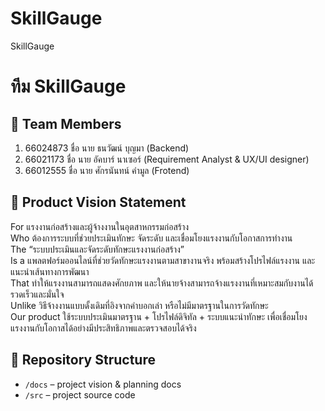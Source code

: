 # SkillGauge
SkillGauge
# ทีม SkillGauge

## 👥 Team Members
1. 66024873 ชื่อ นาย ธนวัฒน์ บุญมา (Backend)
2. 66021173 ชื่อ นาย อัคบาร์ นาเซอร์  (Requirement Analyst & UX/UI designer)
3. 66012555 ชื่อ นาย ศักรนันทน์ คำมูล (Frotend)

## 🎯 Product Vision Statement
For แรงงานก่อสร้างและผู้จ้างงานในอุตสาหกรรมก่อสร้าง<br>
Who ต้องการระบบที่ช่วยประเมินทักษะ จัดระดับ และเชื่อมโยงแรงงานกับโอกาสการทำงาน<br>
The “ระบบประเมินและจัดระดับทักษะแรงงานก่อสร้าง”<br>
Is a แพลตฟอร์มออนไลน์ที่ช่วยวัดทักษะแรงงานตามสาขางานจริง พร้อมสร้างโปรไฟล์แรงงาน และแนะนำเส้นทางการพัฒนา<br>
That ทำให้แรงงานสามารถแสดงศักยภาพ และให้นายจ้างสามารถจ้างแรงงานที่เหมาะสมกับงานได้รวดเร็วและมั่นใจ<br>
Unlike วิธีจ้างงานแบบดั้งเดิมที่อิงจากคำบอกเล่า หรือไม่มีมาตรฐานในการวัดทักษะ<br>
Our product ใช้ระบบประเมินมาตรฐาน + โปรไฟล์ดิจิทัล + ระบบแนะนำทักษะ เพื่อเชื่อมโยงแรงงานกับโอกาสได้อย่างมีประสิทธิภาพและตรวจสอบได้จริง<br>

## 🔗 Repository Structure
- `/docs` – project vision & planning docs
- `/src` – project source code

